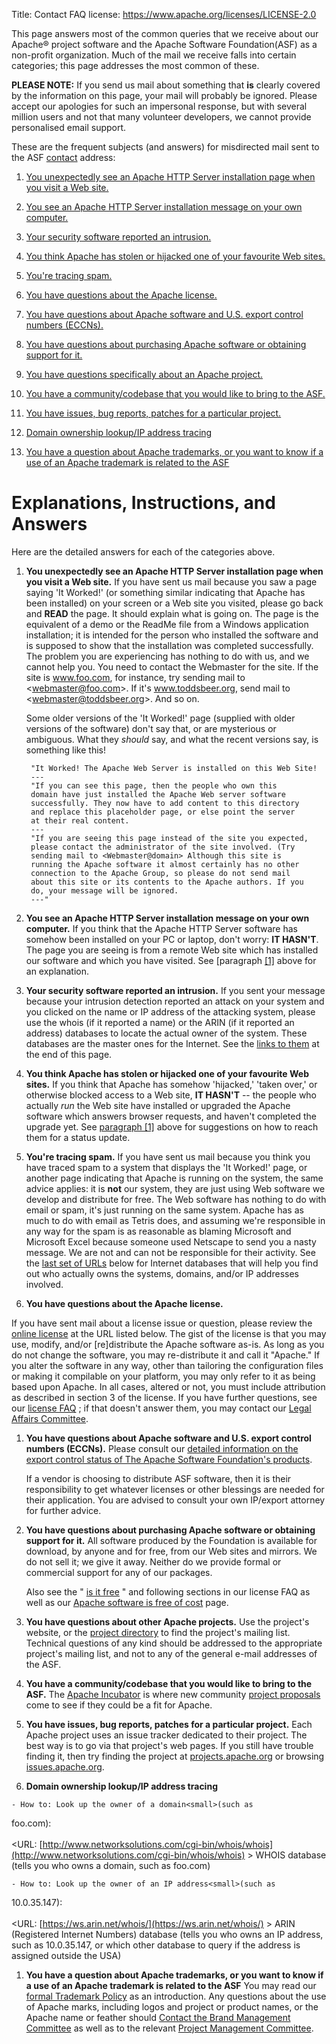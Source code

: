 Title: Contact FAQ
license: https://www.apache.org/licenses/LICENSE-2.0

This page answers most of the common queries that we receive about our
Apache&reg; project software and the Apache Software Foundation(ASF) as a non-profit organization. Much of the mail we receive
falls into certain categories; this page addresses the most common of
these.

**PLEASE NOTE:** If you send us mail about something that **is** clearly
covered by the information on this page, your mail will probably be
ignored. Please accept our apologies for such an impersonal response, but
with several million users and not that many volunteer developers, we
cannot provide personalised email support.

These are the frequent subjects (and answers) for misdirected mail sent to the ASF
[contact](contact.html) address:

1.  [You unexpectedly see an Apache HTTP Server installation page when you
visit a Web site.](#itworked) 

1.  [You see an Apache HTTP Server installation message on your own
computer.](#mypc) 

1.  [Your security software reported an intrusion.](#intruder) 

1.  [You think Apache has stolen or hijacked one of your favourite Web
sites.](#hijack) 

1.  [You're tracing spam.](#spam) 

1.  [You have questions about the Apache license.](#license) 

1.  [You have questions about Apache software and U.S. export control
numbers (ECCNs).](#export) 

1.  [You have questions about purchasing Apache software or obtaining
support for it.](#purchase) 

1.  [You have questions specifically about an Apache project.](#projects) 

1.  [You have a community/codebase that you would like to bring to the
ASF.](#incubator) 

1.  [You have issues, bug reports, patches for a particular
project.](#patch) 

1.  [Domain ownership lookup/IP address tracing](#dirs) 

1.  [You have a question about Apache trademarks, or you want to know if a
use of an Apache trademark is related to the ASF](#brand) 

# Explanations, Instructions, and Answers #

Here are the detailed answers for each of the categories above.

1. <a id="itworked" name="itworked"> **You unexpectedly see an Apache HTTP
Server installation page when you visit a Web site.** </a>
If you have sent us mail because you saw a page saying 'It Worked!' (or
something similar indicating that Apache has been installed) on your screen
or a Web site you visited, please go back and **READ** the page. It should
explain what is going on. The page is the equivalent of a demo or the
ReadMe file from a Windows application installation; it is intended for the
person who installed the software and is supposed to show that the
installation was completed successfully. The problem you are experiencing
has nothing to do with us, and we cannot help you. You need to contact the
Webmaster for the site. If the site is www.foo.com, for instance, try
sending mail to &lt;webmaster@foo.com&gt;. If it's www.toddsbeer.org, send
mail to &lt;webmaster@toddsbeer.org&gt;. And so on.

    Some older versions of the 'It Worked!' page (supplied with older versions
    of the software) don't say that, or are mysterious or ambiguous. What they
    *should* say, and what the recent versions say, is something like this!

        "It Worked! The Apache Web Server is installed on this Web Site!
        ---
        "If you can see this page, then the people who own this
        domain have just installed the Apache Web server software
        successfully. They now have to add content to this directory
        and replace this placeholder page, or else point the server
        at their real content.
        ---
        "If you are seeing this page instead of the site you expected,
        please contact the administrator of the site involved. (Try
        sending mail to <Webmaster@domain> Although this site is
        running the Apache software it almost certainly has no other
        connection to the Apache Group, so please do not send mail
        about this site or its contents to the Apache authors. If you
        do, your message will be ignored.
        ---"

1. <a id="mypc" name="mypc"> **You see an Apache HTTP Server installation
message on your own computer.** </a>
If you think that the Apache HTTP Server software has somehow been
installed on your PC or laptop, don't worry: **IT HASN'T**. The page you
are seeing is from a remote Web site which has installed our software and
which you have visited. See [paragraph [[1]](#itworked) above for an
explanation.

1. <a id="intruder" name="intruder"> **Your security software reported an
intrusion.** </a>
If you sent your message because your intrusion detection reported an
attack on your system and you clicked on the name or IP address of the
attacking system, please use the whois (if it reported a name) or the ARIN
(if it reported an address) databases to locate the actual owner of the
system. These databases are the master ones for the Internet. See the
[links to them](#dirs) at the end of this page.

1. <a id="hijack" name="hijack"> **You think Apache has stolen or hijacked
one of your favourite Web sites.** </a>
If you think that Apache has somehow 'hijacked,' 'taken over,' or otherwise
blocked access to a Web site, **IT HASN'T** -- the people who actually
*run* the Web site have installed or upgraded the Apache software which
answers browser requests, and haven't completed the upgrade yet. See
[paragraph [1]](#itworked) above for suggestions on how to reach them for a
status update.

1. <a id="spam" name="spam"> **You're tracing spam.** </a>
If you have sent us mail because you think you have traced spam to a system
that displays the 'It Worked!' page, or another page indicating that Apache
is running on the system, the same advice applies: it is **not** our
system, they are just using Web software we develop and distribute for
free. The Web software has nothing to do with email or spam, it's just
running on the same system. Apache has as much to do with email as Tetris
does, and assuming we're responsible in any way for the spam is as
reasonable as blaming Microsoft and Microsoft Excel because someone used
Netscape to send you a nasty message. We are not and can not be responsible
for their activity. See the [last set of URLs](#dirs) below for Internet
databases that will help you find out who actually owns the systems,
domains, and/or IP addresses involved.

1. <a id="licence" name="licence"> <a id="license" name="license"> **You have questions about the Apache
license.** </a>
<!-- N.B. keep the old spelling to avoid breaking links -->
If you have sent mail about a license issue or question, please review the
[online license](http://www.apache.org/LICENSE) at the URL listed below.
The gist of the license is that you may use, modify, and/or [re]distribute
the Apache software as-is. As long as you do not change the software, you
may re-distribute it and call it "Apache." If you alter the software in any
way, other than tailoring the configuration files or making it compilable
on your platform, you may only refer to it as being based upon Apache. In
all cases, altered or not, you must include attribution as described in
section 3 of the license. If you have further questions, see our [license
FAQ](license-FAQ.html) ; if that doesn't answer them, you may contact our
[Legal Affairs Committee](/legal/).

1. <a name="export"> **You have questions about Apache software and U.S.
export control numbers (ECCNs).** </a>
Please consult our [detailed information on the export control status of
The Apache Software Foundation's products](/licenses/exports/).

    If a vendor is choosing to distribute ASF software, then it is their
    responsibility to get whatever licenses or other blessings are needed for
    their application. You are advised to consult your own IP/export attorney
    for further advice.

1. <a name="purchase"> **You have questions about purchasing Apache
software or obtaining support for it.** </a>
All software produced by the Foundation is available for download, by
anyone and for free, from our Web sites and mirrors. We do not sell it; we
give it away. Neither do we provide formal or commercial support for any of
our packages.

    Also see the " [is it free](license-FAQ.html#IsItFree) " and following
sections in our license FAQ as well as our [Apache software is free of cost](http://www.apache.org/free/) page.

1. <a id="projects" name="projects"> **You have questions about other
Apache projects.** </a>
Use the project's website, or the [project
directory](http://projects.apache.org/) to find the project's mailing list.
Technical questions of any kind should be addressed to the appropriate
project's mailing list, and not to any of the general e-mail addresses of the
ASF.

1. <a id="incubator" name="incubator"> **You have a community/codebase that
you would like to bring to the ASF.** </a>
The [Apache Incubator](//incubator.apache.org/) is where new 
community [project proposals](//incubator.apache.org/guides/proposal.html) come to see if they could be a fit for Apache.

1. <a id="patch" name="patch"> **You have issues, bug reports, patches for
a particular project.** </a>
Each Apache project uses an issue tracker dedicated to their project. The
best way is to go via that project's web pages. If you still have trouble
finding it, then try finding the project at
[projects.apache.org](http://projects.apache.org/) or browsing
[issues.apache.org](http://issues.apache.org/).

1. <a id="dirs" name="dirs"> **Domain ownership lookup/IP address tracing**
</a>

    - How to: Look up the owner of a domain<small>(such as
foo.com)</small>:<br></br>&lt;URL:
[http://www.networksolutions.com/cgi-bin/whois/whois](http://www.networksolutions.com/cgi-bin/whois/whois)
&gt;
WHOIS database (tells you who owns a domain, such as foo.com)

    - How to: Look up the owner of an IP address<small>(such as
10.0.35.147)</small>:<br></br>&lt;URL:
[https://ws.arin.net/whois/](https://ws.arin.net/whois/) &gt;
ARIN (Registered Internet Numbers) database (tells you who owns an IP
address, such as 10.0.35.147, or which other database to query if the
address is assigned outside the USA)

1. <a id="brand" name="brand"> **You have a question about Apache
trademarks, or you want to know if a use of an Apache trademark is related
to the ASF** </a>
You may read our [formal Trademark Policy](/foundation/marks/) as an
introduction. Any questions about the use of Apache marks, including logos
and project or product names, or the Apache name or feather should 
[Contact the Brand Management Committee](//www.apache.org/foundation/marks/contact) as well as to the relevant [Project
Management Committee](//projects.apache.org/).


